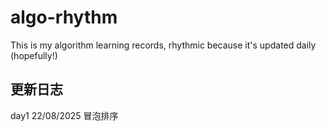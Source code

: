 # algo-rhythm
This is my algorithm learning records, rhythmic because it's updated daily (hopefully!)

## 更新日志
day1 22/08/2025 冒泡排序
